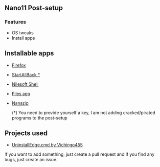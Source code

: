 ## Nano11 Post-setup
### Features
- OS tweaks
- Install apps
## Installable apps
- [Firefox](https://www.mozilla.org/it/firefox/new/)
- [StartAllBack *](https://www.startallback.com/)
- [Nilesoft Shell](https://nilesoft.org/)
- [Files app](https://files.community/)
- [Nanazip](https://github.com/M2Team/NanaZip)

   (*) You need to provide yourself a key, I am not adding cracked/pirated programs to the post-setup

## Projects used
- [UninstallEdge.cmd by Vichingo455](https://gist.github.com/Vichingo455/39bb82496ef566156c8e65696051ce43)

If you want to add something, just create a pull request and if you find any bugs, just create an issue.
